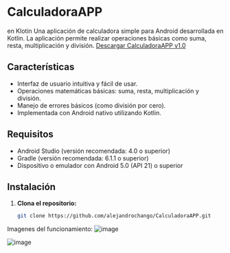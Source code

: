 # CalculadoraAPP
en Klotin
Una aplicación de calculadora simple para Android desarrollada en Kotlin. La aplicación permite realizar operaciones básicas como suma, resta, multiplicación y división.
[Descargar CalculadoraAPP v1.0](https://github.com/AlejandroChango/CalculadoraAPP/releases/tag/v1.0/CalculadoraAPP.apk)

## Características

- Interfaz de usuario intuitiva y fácil de usar.
- Operaciones matemáticas básicas: suma, resta, multiplicación y división.
- Manejo de errores básicos (como división por cero).
- Implementada con Android nativo utilizando Kotlin.

## Requisitos

- Android Studio (versión recomendada: 4.0 o superior)
- Gradle (versión recomendada: 6.1.1 o superior)
- Dispositivo o emulador con Android 5.0 (API 21) o superior

## Instalación

1. **Clona el repositorio:**
   ```bash
   git clone https://github.com/alejandrochango/CalculadoraAPP.git
Imagenes del funcionamiento:
![image](https://github.com/user-attachments/assets/c0327f9d-2c67-41d2-8bdb-db54ef0262ab)

![image](https://github.com/user-attachments/assets/1fa04927-fce8-4a7b-a069-318473831a79)

